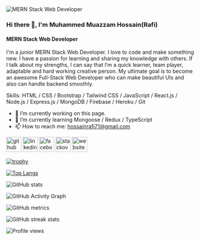![MERN Stack Web Developer](https://i.ibb.co/4Wm982H/github-cover-image.png)
### Hi there 👋, I'm Muhammed Muazzam Hossain(Rafi)
#### MERN Stack Web Developer

I'm a junior MERN Stack Web Developer. I love to code and make something new. I have a passion for learning and sharing my knowledge with others. If I talk about my strengths, I can say that I’m a quick learner, team player, adaptable and hard working creative person. My ultimate goal is to become an awesome Full-Stack Web Developer who can make beautiful UIs and also can handle backend smoothly.

Skills: HTML / CSS / Bootstrap / Tailwind CSS / JavaScript / React.js / Node.js / Express.js / MongoDB / Firebase / Heroku / Git

- 🔭 I’m currently working on this page. 
- 🌱 I’m currently learning Mongoose / Redux / TypeScript 
- 📫 How to reach me:  hossainrafi71@gmail.com 


[<img src='https://cdn.jsdelivr.net/npm/simple-icons@3.0.1/icons/github.svg' alt='github' height='40'>](https://github.com/HossainRafi)  [<img src='https://cdn.jsdelivr.net/npm/simple-icons@3.0.1/icons/linkedin.svg' alt='linkedin' height='40'>](https://www.linkedin.com/in/-rafi/)  [<img src='https://cdn.jsdelivr.net/npm/simple-icons@3.0.1/icons/facebook.svg' alt='facebook' height='40'>](https://www.facebook.com/rafi.barishal)  [<img src='https://cdn.jsdelivr.net/npm/simple-icons@3.0.1/icons/stackoverflow.svg' alt='stackoverflow' height='40'>](https://stackoverflow.com/users/18383547)  [<img src='https://cdn.jsdelivr.net/npm/simple-icons@3.0.1/icons/icloud.svg' alt='website' height='40'>](https://hossainrafi-portfolio.netlify.app)  

[![trophy](https://github-profile-trophy.vercel.app/?username=HossainRafi)](https://github.com/ryo-ma/github-profile-trophy)

[![Top Langs](https://github-readme-stats.vercel.app/api/top-langs/?username=HossainRafi)](https://github.com/anuraghazra/github-readme-stats)

![GitHub stats](https://github-readme-stats.vercel.app/api?username=HossainRafi&show_icons=true)  

![GitHub Activity Graph](https://activity-graph.herokuapp.com/graph?username=HossainRafi)  

![GitHub metrics](https://metrics.lecoq.io/HossainRafi)  

![GitHub streak stats](https://github-readme-streak-stats.herokuapp.com/?user=HossainRafi)  

![Profile views](https://gpvc.arturio.dev/HossainRafi)  
